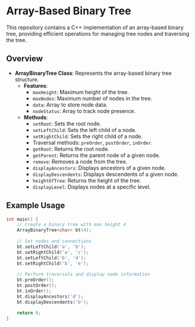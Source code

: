 # Array-Based Binary Tree

This repository contains a C++ implementation of an array-based binary tree, providing efficient operations for managing tree nodes and traversing the tree.

## Overview

- **ArrayBinaryTree Class**: Represents the array-based binary tree structure.
  - **Features**:
    - `maxHeight`: Maximum height of the tree.
    - `maxNodes`: Maximum number of nodes in the tree.
    - `data`: Array to store node data.
    - `nodeStatus`: Array to track node presence.
  - **Methods**:
    - `setRoot`: Sets the root node.
    - `setLeftChild`: Sets the left child of a node.
    - `setRightChild`: Sets the right child of a node.
    - Traversal methods: `preOrder`, `postOrder`, `inOrder`.
    - `getRoot`: Returns the root node.
    - `getParent`: Returns the parent node of a given node.
    - `remove`: Removes a node from the tree.
    - `displayAncestors`: Displays ancestors of a given node.
    - `displayDescendents`: Displays descendents of a given node.
    - `heightOfTree`: Returns the height of the tree.
    - `displayLevel`: Displays nodes at a specific level.

## Example Usage

```cpp
int main() {
    // Create a binary tree with max height 4
    ArrayBinaryTree<char> bt(4);
    
    // Set nodes and connections
    bt.setLeftChild('a', 'b');
    bt.setRightChild('a', 'c');
    bt.setLeftChild('b', 'd');
    bt.setRightChild('b', 'e');
    
    // Perform traversals and display node information
    bt.preOrder();
    bt.postOrder();
    bt.inOrder();
    bt.displayAncestors('d');
    bt.displayDescendents('b');
    
    return 0;
}
